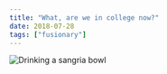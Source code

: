 ```yaml
---
title: "What, are we in college now?"
date: 2018-07-28
tags: ["fusionary"]
---
```


![Drinking a sangria bowl](/img/2018/2018-07-28-What-are-we-in-college.jpg)

